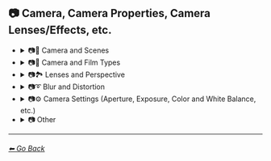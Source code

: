 ## 📷 Camera, Camera Properties, Camera Lenses/Effects, etc.

- <details><summary>📷🌇 Camera and Scenes</summary>

    | Keyword        | Example      |
    | ------------- |:-------------:|
    |Photography| <img src="https://github.com/willwulfken/MidJourney-Styles-and-Keywords/blob/main/MidJourney%20Styles%20(sphere)/sphere_photography.png?raw=true" width="256" /> |
    |Cinematic| <img src="https://github.com/willwulfken/MidJourney-Styles-and-Keywords/blob/main/MidJourney%20Styles%20(sphere)/sphere_cinematic.png?raw=true" width="256" /> | 
    |Dramatic| <img src="https://github.com/willwulfken/MidJourney-Styles-and-Keywords/blob/main/MidJourney%20Styles%20(sphere)/sphere_dramatic.png?raw=true" width="256" /> | 
    |Glamor Shot| <img src="https://github.com/willwulfken/MidJourney-Styles-and-Keywords/blob/main/MidJourney%20Styles%20(sphere)/sphere_glamorshot.png?raw=true" width="256" /> |
    |Photoshoot| <img src="https://github.com/willwulfken/MidJourney-Styles-and-Keywords/blob/main/MidJourney%20Styles%20(sphere)/sphere_Photoshoot.png?raw=true" width="256" /> |
    |Portrait| <img src="https://github.com/willwulfken/MidJourney-Styles-and-Keywords/blob/main/MidJourney%20Styles%20(sphere)/sphere_portrait.png?raw=true" width="256" /> |
    |Golden Hour| <img src="https://github.com/willwulfken/MidJourney-Styles-and-Keywords/blob/main/MidJourney%20Styles%20(sphere)/sphere_goldenhour.png?raw=true" width="256" /> |
    |High-Speed Photograph| <img src="https://github.com/willwulfken/MidJourney-Styles-and-Keywords/blob/main/MidJourney%20Styles%20(sphere)/sphere_high-speedphotograph.png?raw=true" width="256" /> |
    |Time-Lapse| <img src="https://github.com/willwulfken/MidJourney-Styles-and-Keywords/blob/main/MidJourney%20Styles%20(sphere)/sphere_time-lapse.png?raw=true" width="256" /> |
    |Color Grading| <img src="https://github.com/willwulfken/MidJourney-Styles-and-Keywords/blob/main/MidJourney%20Styles%20(sphere)/sphere_ColorGrading.png?raw=true" width="256" /> | 
    |Film Grain| <img src="https://github.com/willwulfken/MidJourney-Styles-and-Keywords/blob/main/MidJourney%20Styles%20(sphere)/sphere_FilmGrain.png?raw=true" width="256" /> | 
    |Bokeh| <img src="https://github.com/willwulfken/MidJourney-Styles-and-Keywords/blob/main/MidJourney%20Styles%20(sphere)/sphere_bokeh.png?raw=true" width="256" /> | 
    |Editorial Photography| <img src="https://github.com/willwulfken/MidJourney-Styles-and-Keywords/blob/main/MidJourney%20Styles%20(sphere)/sphere_editorialphotography.png?raw=true" width="256" /> |
    |War Photography| <img src="https://github.com/willwulfken/MidJourney-Styles-and-Keywords/blob/main/MidJourney%20Styles%20(sphere)/sphere_warphotography.png?raw=true" width="256" /> |
    |Photojournalism| <img src="https://github.com/willwulfken/MidJourney-Styles-and-Keywords/blob/main/MidJourney%20Styles%20(sphere)/sphere_photojournalism.png?raw=true" width="256" /> |

    </details>


- <details><summary>📷🌇 Camera and Film Types</summary>

    | Keyword        | Example      |
    | ------------- |:-------------:|
    |Schlieren| <img src="https://github.com/willwulfken/MidJourney-Styles-and-Keywords/blob/main/MidJourney%20Styles%20(sphere)/sphere_schlieren.png?raw=true" width="256" /> | 
    |Night Vision| <img src="https://github.com/willwulfken/MidJourney-Styles-and-Keywords/blob/main/MidJourney%20Styles%20(sphere)/sphere_nightvision.png?raw=true" width="256" /> | 
    |Polaroid| <img src="https://github.com/willwulfken/MidJourney-Styles-and-Keywords/blob/main/MidJourney%20Styles%20(sphere)/sphere_polaroid.png?raw=true" width="256" /> |
    |35mm| <img src="https://github.com/willwulfken/MidJourney-Styles-and-Keywords/blob/main/MidJourney%20Styles%20(sphere)/sphere_35mm.png?raw=true" width="256" /> |
    |Vintage| <img src="https://github.com/willwulfken/MidJourney-Styles-and-Keywords/blob/main/MidJourney%20Styles%20(sphere)/sphere_vintage.png?raw=true" width="256" /> |
    |Pinhole Photography| <img src="https://github.com/willwulfken/MidJourney-Styles-and-Keywords/blob/main/MidJourney%20Styles%20(sphere)/sphere_pinholephotography.png?raw=true" width="256" /> |
    |Photogram| <img src="https://github.com/willwulfken/MidJourney-Styles-and-Keywords/blob/main/MidJourney%20Styles%20(sphere)/sphere_photogram.png?raw=true" width="256" /> |
    |Daguerrotype| <img src="https://github.com/willwulfken/MidJourney-Styles-and-Keywords/blob/main/MidJourney%20Styles%20(sphere)/sphere_daguerrotype.png?raw=true" width="256" /> |
    |Ambrotype| <img src="https://github.com/willwulfken/MidJourney-Styles-and-Keywords/blob/main/MidJourney%20Styles%20(sphere)/sphere_ambrotype.png?raw=true" width="256" /> |
    |Calotype| <img src="https://github.com/willwulfken/MidJourney-Styles-and-Keywords/blob/main/MidJourney%20Styles%20(sphere)/sphere_calotype.png?raw=true" width="256" /> |
    |Tintype| <img src="https://github.com/willwulfken/MidJourney-Styles-and-Keywords/blob/main/MidJourney%20Styles%20(sphere)/sphere_tintype.png?raw=true" width="256" /> |

    </details>


- <details><summary>📷🏞 Lenses and Perspective</summary>

    | Keyword        | Example      |
    | ------------- |:-------------:|
    |Macro| <img src="https://github.com/willwulfken/MidJourney-Styles-and-Keywords/blob/main/MidJourney%20Styles%20(sphere)/sphere_macro.png?raw=true" width="256" /> | 
    |Macro View| <img src="https://github.com/willwulfken/MidJourney-Styles-and-Keywords/blob/main/MidJourney%20Styles%20(sphere)/sphere_macroview.png?raw=true" width="256" /> | 
    |Telephoto| <img src="https://github.com/willwulfken/MidJourney-Styles-and-Keywords/blob/main/MidJourney%20Styles%20(sphere)/sphere_telephoto.png?raw=true" width="256" /> | 
    |Magnification| <img src="https://github.com/willwulfken/MidJourney-Styles-and-Keywords/blob/main/MidJourney%20Styles%20(sphere)/sphere_magnification.png?raw=true" width="256" /> | 
    |Microscopic| <img src="https://github.com/willwulfken/MidJourney-Styles-and-Keywords/blob/main/MidJourney%20Styles%20(sphere)/sphere_microscopic.png?raw=true" width="256" /> | 
    |Wide Angle| <img src="https://github.com/willwulfken/MidJourney-Styles-and-Keywords/blob/main/MidJourney%20Styles%20(sphere)/sphere_wideangle.png?raw=true" width="256" /> | 
    |Ultra-Wide Angle| <img src="https://github.com/willwulfken/MidJourney-Styles-and-Keywords/blob/main/MidJourney%20Styles%20(sphere)/sphere_ultra-wideangle.png?raw=true" width="256" /> | 
    |Panorama| <img src="https://github.com/willwulfken/MidJourney-Styles-and-Keywords/blob/main/MidJourney%20Styles%20(sphere)/sphere_panorama.png?raw=true" width="256" /> | 
    |360 Panorama| <img src="https://github.com/willwulfken/MidJourney-Styles-and-Keywords/blob/main/MidJourney%20Styles%20(sphere)/sphere_360panorama.png?raw=true" width="256" /> | 
    |360 Angle| <img src="https://github.com/willwulfken/MidJourney-Styles-and-Keywords/blob/main/MidJourney%20Styles%20(sphere)/sphere_360angle.png?raw=true" width="256" /> | 
    |Aerial View| <img src="https://github.com/willwulfken/MidJourney-Styles-and-Keywords/blob/main/MidJourney%20Styles%20(sphere)/sphere_aerialview.png?raw=true" width="256" /> |
    |Top-View| <img src="https://github.com/willwulfken/MidJourney-Styles-and-Keywords/blob/main/MidJourney%20Styles%20(sphere)/sphere_top-view.png?raw=true" width="256" /> |
    |Side-View| <img src="https://github.com/willwulfken/MidJourney-Styles-and-Keywords/blob/main/MidJourney%20Styles%20(sphere)/sphere_side-view.png?raw=true" width="256" /> |
    |Satellite-View| <img src="https://github.com/willwulfken/MidJourney-Styles-and-Keywords/blob/main/MidJourney%20Styles%20(sphere)/sphere_satellite-view.png?raw=true" width="256" /> |
    |Product-View| <img src="https://github.com/willwulfken/MidJourney-Styles-and-Keywords/blob/main/MidJourney%20Styles%20(sphere)/sphere_product-view.png?raw=true" width="256" /> |
    |Closeup| <img src="https://github.com/willwulfken/MidJourney-Styles-and-Keywords/blob/main/MidJourney%20Styles%20(sphere)/sphere_closeup.png?raw=true" width="256" /> |
    |Closeup-View| <img src="https://github.com/willwulfken/MidJourney-Styles-and-Keywords/blob/main/MidJourney%20Styles%20(sphere)/sphere_closeup-view.png?raw=true" width="256" /> |
    |First-Person| <img src="https://github.com/willwulfken/MidJourney-Styles-and-Keywords/blob/main/MidJourney%20Styles%20(sphere)/sphere_first-person.png?raw=true" width="256" /> |
    |First-Person view| <img src="https://github.com/willwulfken/MidJourney-Styles-and-Keywords/blob/main/MidJourney%20Styles%20(sphere)/sphere_first-personview.png?raw=true" width="256" /> |
    |Third-Person| <img src="https://github.com/willwulfken/MidJourney-Styles-and-Keywords/blob/main/MidJourney%20Styles%20(sphere)/sphere_third-person.png?raw=true" width="256" /> |
    |Third-Person View| <img src="https://github.com/willwulfken/MidJourney-Styles-and-Keywords/blob/main/MidJourney%20Styles%20(sphere)/sphere_third-personview.png?raw=true" width="256" /> |
    |Perspective| <img src="https://github.com/willwulfken/MidJourney-Styles-and-Keywords/blob/main/MidJourney%20Styles%20(sphere)/sphere_perspective.png?raw=true" width="256" /> | 
    |Panini Projection| <img src="https://github.com/willwulfken/MidJourney-Styles-and-Keywords/blob/main/MidJourney%20Styles%20(sphere)/sphere_PaniniProjection.png?raw=true" width="256" /> | 
    |Orthographic| <img src="https://github.com/willwulfken/MidJourney-Styles-and-Keywords/blob/main/MidJourney%20Styles%20(sphere)/sphere_Orthographic.png?raw=true" width="256" /> | 
    |Isometric| <img src="https://github.com/willwulfken/MidJourney-Styles-and-Keywords/blob/main/MidJourney%20Styles%20(sphere)/sphere_isometric.png?raw=true" width="256" /> |
    |Depth of Field| <img src="https://github.com/willwulfken/MidJourney-Styles-and-Keywords/blob/main/MidJourney%20Styles%20(sphere)/sphere_depthoffield.png?raw=true" width="256" /> | 
    |Zoom| <img src="https://github.com/willwulfken/MidJourney-Styles-and-Keywords/blob/main/MidJourney%20Styles%20(sphere)/sphere_zoom.png?raw=true" width="256" /> |
    |Dolly Zoom| <img src="https://github.com/willwulfken/MidJourney-Styles-and-Keywords/blob/main/MidJourney%20Styles%20(sphere)/sphere_dollyzoom.png?raw=true" width="256" /> |

    </details>


- <details><summary>📷➰ Blur and Distortion</summary>

    | Keyword        | Example      |
    | ------------- |:-------------:|
    |Blur Effect| <img src="https://github.com/willwulfken/MidJourney-Styles-and-Keywords/blob/main/MidJourney%20Styles%20(sphere)/sphere_blureffect.png?raw=true" width="256" /> | 
    |Tilt Blur| <img src="https://github.com/willwulfken/MidJourney-Styles-and-Keywords/blob/main/MidJourney%20Styles%20(sphere)/sphere_tiltblur.png?raw=true" width="256" /> | 
    |Lens Distortion| <img src="https://github.com/willwulfken/MidJourney-Styles-and-Keywords/blob/main/MidJourney%20Styles%20(sphere)/sphere_LensDistortion.png?raw=true" width="256" /> | 

    </details>


- <details><summary>📷⚙ Camera Settings (Aperture, Exposure, Color and White Balance, etc.)</summary>

    | Keyword        | Example      |
    | ------------- |:-------------:|
    |Exposure| <img src="https://github.com/willwulfken/MidJourney-Styles-and-Keywords/blob/main/MidJourney%20Styles%20(sphere)/sphere_exposure.png?raw=true" width="256" /> | 
    |Short Exposure| <img src="https://github.com/willwulfken/MidJourney-Styles-and-Keywords/blob/main/MidJourney%20Styles%20(sphere)/sphere_shortexposure.png?raw=true" width="256" /> | 
    |Long Exposure| <img src="https://github.com/willwulfken/MidJourney-Styles-and-Keywords/blob/main/MidJourney%20Styles%20(sphere)/sphere_longexposure.png?raw=true" width="256" /> | 
    |Double-Exposure| <img src="https://github.com/willwulfken/MidJourney-Styles-and-Keywords/blob/main/MidJourney%20Styles%20(sphere)/sphere_double-exposure.png?raw=true" width="256" /> |
    |Shutter Speed 1/1000| <img src="https://github.com/willwulfken/MidJourney-Styles-and-Keywords/blob/main/MidJourney%20Styles%20(sphere)/sphere_shutterspeed11000.png?raw=true" width="256" /> | 
    |Shutter Speed 1/2| <img src="https://github.com/willwulfken/MidJourney-Styles-and-Keywords/blob/main/MidJourney%20Styles%20(sphere)/sphere_shutterspeed12.png?raw=true" width="256" /> | 
    |F/2.8| <img src="https://github.com/willwulfken/MidJourney-Styles-and-Keywords/blob/main/MidJourney%20Styles%20(sphere)/sphere_f2.8.png?raw=true" width="256" /> | 
    |F/22| <img src="https://github.com/willwulfken/MidJourney-Styles-and-Keywords/blob/main/MidJourney%20Styles%20(sphere)/sphere_f22.png?raw=true" width="256" /> | 
    |Gamma| <img src="https://github.com/willwulfken/MidJourney-Styles-and-Keywords/blob/main/MidJourney%20Styles%20(sphere)/sphere_Gamma.png?raw=true" width="256" /> | 
    |White Balance| <img src="https://github.com/willwulfken/MidJourney-Styles-and-Keywords/blob/main/MidJourney%20Styles%20(sphere)/sphere_WhiteBalance.png?raw=true" width="256" /> | 

    </details>


- <details><summary>📷 Other</summary>

    | Keyword        | Example      |
    | ------------- |:-------------:|
    |Lens Flare| <img src="https://github.com/willwulfken/MidJourney-Styles-and-Keywords/blob/main/MidJourney%20Styles%20(sphere)/sphere_lensflare.png?raw=true" width="256" /> | 
    |Vignette| <img src="https://github.com/willwulfken/MidJourney-Styles-and-Keywords/blob/main/MidJourney%20Styles%20(sphere)/sphere_vignette.png?raw=true" width="256" /> | 
    |Split Toning| <img src="https://github.com/willwulfken/MidJourney-Styles-and-Keywords/blob/main/MidJourney%20Styles%20(sphere)/sphere_SplitToning.png?raw=true" width="256" /> | 

    </details>
        
---
###### [⬅ Go Back](https://github.com/willwulfken/MidJourney-Styles-and-Keywords/blob/main/README.md)
